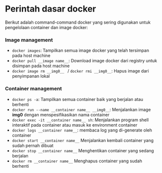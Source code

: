 # Perintah dasar docker

Berikut adalah command-command docker yang sering digunakan untuk pengelolaan container dan image docker:

### Image management
- `docker images`:
    Tampilkan semua image docker yang telah tersimpan pada host machine 
- `docker pull __image name__`:
    Download image docker dari registry untuk disimpan pada host machine
- `docker image rm __img0__ ` / `docker rmi __img0__`:
    Hapus image dari penyimpanan lokal

### Container management
- `docker ps -a`:
    Tampilkan semua container baik yang berjalan atau berhenti
- `docker run --name __container name__ __img0__`:
    Menjalankan image __img0__ dengan menspesifikasikan nama container 
- `docker exec -it __container name__ sh`:
    Menjalankan program shell interaktif pada container atau masuk ke environment container  
- `docker logs __container name__`:
    membaca log yang di-generate oleh container 
- `docker start __container name__`
    Menjalankan kembali container yang sudah pernah dibuat
- `docker stop __container name__`
    Menghentikan container yang sedang berjalan
- `docker rm __container name__`
    Menghapus container yang sudah berhenti
